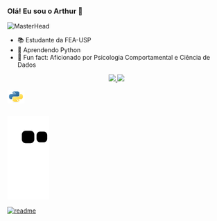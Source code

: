 ### Olá! Eu sou o Arthur 👋

![MasterHead](https://user-images.githubusercontent.com/74038190/235224431-e8c8c12e-6826-47f1-89fb-2ddad83b3abf.gif)

- 📚 Estudante da FEA-USP
- 🐍 Aprendendo Python
- 🧠 Fun fact: Aficionado por Psicologia Comportamental e Ciência de Dados

<div align="center">
  <a href="https://github.com/Thurz-L">
  <img height="180em" src="https://github-readme-stats.vercel.app/api?username=Thurz-L&show_icons=true&theme=dark&include_all_commits=true&count_private=true"/>
  <img height="180em" src="https://github-readme-stats.vercel.app/api/top-langs/?username=Thurz-L&layout=compact&langs_count=16&theme=dark"/>
</div>
<div style="display: inline_block"><br>
  <img align="center" alt="Arthur-Python" height="30" width="40" src="https://raw.githubusercontent.com/devicons/devicon/master/icons/python/python-original.svg">


  
  ##
 
 
  ![Snake animation](https://github.com/Thurz-L/Thurz-L/blob/output/github-contribution-grid-snake.svg)

  [![readme](https://github-readme-stats.vercel.app/api/pin/?username=Thurz-L&repo=Thurz-L&theme=react)](https://github.com/Thurz-L/Thurz-L)
 
</div>
